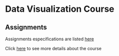 # Data Visualization Course

## Assignments

Assignments especifications are listed [here](https://visualizacao-ufpe.github.io/data_vis_assignments/2017.1/index.html)

Click [here](https://visualizacao-ufpe.github.io/data_vis_course_website/spring_2017/index.html) to see more details about the course
